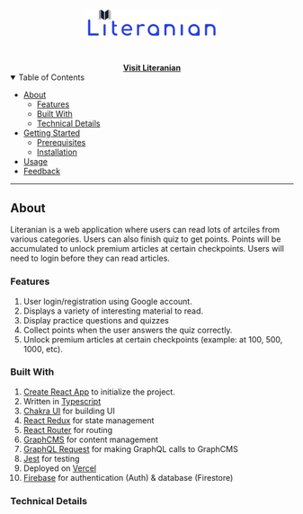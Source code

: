 <h1 align="center">
  <a href="https://github.com/irfan44/capstone-fe_ed6">
    <img src="docs/logo.svg" alt="Logo" width="240px">
  </a>
</h1>

<div align="center">
  <br />
  <a href="https://capstone-fe-ed6.vercel.app/"><strong>Visit Literanian</strong></a>
  <br />
</div>

<details open="open">
<summary>Table of Contents</summary>

- [About](#about)
  - [Features](#features)
  - [Built With](#built-with)
  - [Technical Details](#technical-details)
- [Getting Started](#getting-started)
  - [Prerequisites](#prerequisites)
  - [Installation](#installation)
- [Usage](#usage)
- [Feedback](#feedback)

</details>

---

## About

Literanian is a web application where users can read lots of artciles from various categories. Users can also finish quiz to get points. Points will be accumulated to unlock premium articles at certain checkpoints. Users will need to login before they can read articles.

### Features

1. User login/registration using Google account.
2. Displays a variety of interesting material to read.
3. Display practice questions and quizzes
4. Collect points when the user answers the quiz correctly.
5. Unlock premium articles at certain checkpoints (example: at 100, 500, 1000, etc).

### Built With

1. [Create React App](https://create-react-app.dev/) to initialize the project.
2. Written in [Typescript](https://www.typescriptlang.org/)
3. [Chakra UI](https://chakra-ui.com/) for building UI
4. [React Redux](https://react-redux.js.org/) for state management
5. [React Router](https://reactrouter.com/) for routing
6. [GraphCMS](https://www.graphcms.com/) for content management
7. [GraphQL Request](https://github.com/prisma-labs/graphql-request) for making GraphQL calls to GraphCMS
8. [Jest](https://jestjs.io/) for testing
9. Deployed on [Vercel](https://vercel.com/)
10. [Firebase](https://firebase.google.com/) for authentication (Auth) & database (Firestore)

### Technical Details
